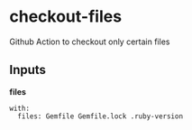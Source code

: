 # checkout-files
Github Action to checkout only certain files

## Inputs

**files**

```
with:
  files: Gemfile Gemfile.lock .ruby-version
```

